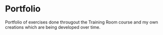 # Portfolio
Portfolio of exercises done througout the Training Room course and my own creations which are being developed over time.
